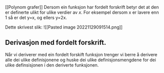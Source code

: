 [[Polynom grafer]]
Dersom ein funksjon har fordelt forskrift betyr det at den er definerte ulikt for ulike verdier av $x$. For eksempel dersom x er lavere enn 1 så er det y=x, og ellers y=2x. 

Dette skrivest slik:
![[Pasted image 20221129091514.png]]

## Derivasjon med fordelt forskrift.

Når vi deriverer med ein fordelt forskift funksjon trenger vi berre å derivere alle dei ulike definisjonene og huske dei ulike definisjonsmengdene for dei ulike definsisjonen i den deriverte funksjonen.
